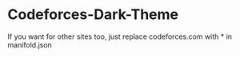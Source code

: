 # Codeforces-Dark-Theme
If you want for other sites too, just replace codeforces.com with * in manifold.json
